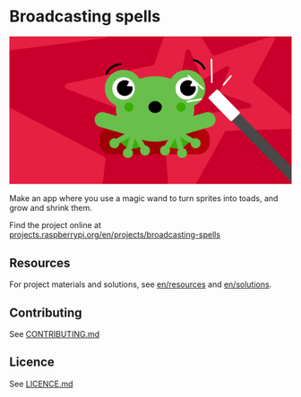 # Broadcasting spells

![Broadcasting spells](en/images/banner.png)

Make an app where you use a magic wand to turn sprites into toads, and grow and shrink them.

Find the project online at [projects.raspberrypi.org/en/projects/broadcasting-spells](https://projects.raspberrypi.org/en/projects/broadcasting-spells)

## Resources
For project materials and solutions, see [en/resources](https://github.com/raspberrypilearning/broadcasting-spells/tree/master/en/resources) and [en/solutions](https://github.com/raspberrypilearning/broadcasting-spells/tree/master/en/solutions).

## Contributing
See [CONTRIBUTING.md](CONTRIBUTING.md)

## Licence
See [LICENCE.md](LICENCE.md)